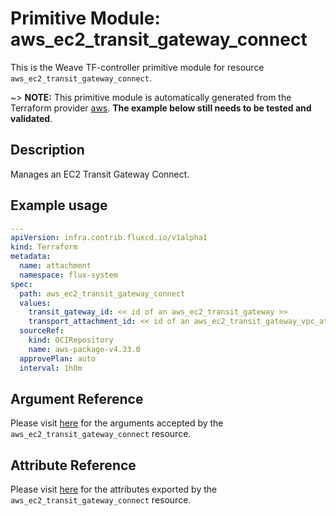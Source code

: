 
# Primitive Module: aws_ec2_transit_gateway_connect

This is the Weave TF-controller primitive module for resource `aws_ec2_transit_gateway_connect`.

~> **NOTE:** This primitive module is automatically generated from the Terraform provider [aws](https://registry.terraform.io/providers/hashicorp/aws/latest/docs/resources/ec2_transit_gateway_connect). **The example below still needs to be tested and validated**.

## Description

Manages an EC2 Transit Gateway Connect.

## Example usage

```yaml
---
apiVersion: infra.contrib.fluxcd.io/v1alpha1
kind: Terraform
metadata:
  name: attachment
  namespace: flux-system
spec:
  path: aws_ec2_transit_gateway_connect
  values:
    transit_gateway_id: << id of an aws_ec2_transit_gateway >>
    transport_attachment_id: << id of an aws_ec2_transit_gateway_vpc_attachment >>
  sourceRef:
    kind: OCIRepository
    name: aws-package-v4.33.0
  approvePlan: auto
  interval: 1h0m
```

## Argument Reference

Please visit [here](https://registry.terraform.io/providers/hashicorp/aws/latest/docs/resources/ec2_transit_gateway_connect#argument-reference) for the arguments accepted by the `aws_ec2_transit_gateway_connect` resource.

## Attribute Reference

Please visit [here](https://registry.terraform.io/providers/hashicorp/aws/latest/docs/resources/ec2_transit_gateway_connect#attributes-reference) for the attributes exported by the `aws_ec2_transit_gateway_connect` resource.
